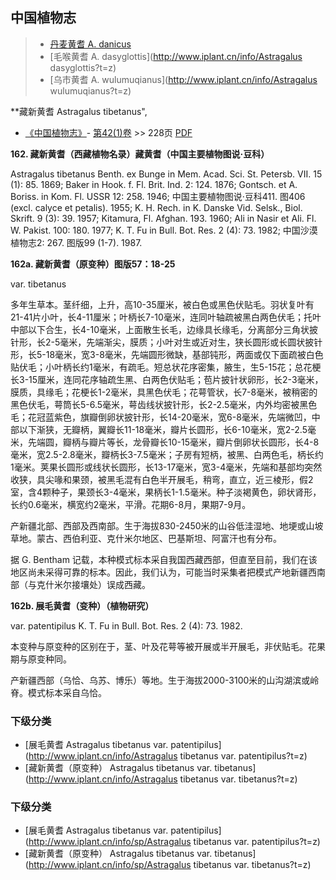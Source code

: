 
## 中国植物志

> * [丹麦黄耆  A.  danicus](Astragalus-danicus-丹麦黄耆.md)
> * [毛喉黄耆  A.  dasyglottis](http://www.iplant.cn/info/Astragalus dasyglottis?t=z)
> * [乌市黄耆  A.  wulumuqianus](http://www.iplant.cn/info/Astragalus wulumuqianus?t=z)

**藏新黄耆 Astragalus tibetanus",

* [《中国植物志》](http://www.iplant.cn/frps)- [第42(1)卷](http://www.iplant.cn/frps/vol/42(1)) >> 228页 [PDF](http://www.iplant.cn/frps/pdf/42(1)/228.pdf)

**162. 藏新黄耆（西藏植物名录）藏黄耆（中国主要植物图说·豆科）**

Astragalus tibetanus Benth. ex Bunge in Mem. Acad. Sci. St. Petersb. VII. 15 (1): 85. 1869; Baker in Hook. f. Fl. Brit. Ind. 2: 124. 1876; Gontsch. et A. Boriss. in Kom. Fl. USSR 12: 258. 1946; 中国主要植物图说·豆科411. 图406 (excl. calyce et petalis). 1955; K. H. Rech. in K. Danske Vid. Selsk., Biol. Skrift. 9 (3): 39. 1957; Kitamura, Fl. Afghan. 193. 1960; Ali in Nasir et Ali. Fl. W. Pakist. 100: 180. 1977; K. T. Fu in Bull. Bot. Res. 2 (4): 73. 1982; 中国沙漠植物志2: 267. 图版99 (1-7). 1987.

**162a. 藏新黄耆（原变种）图版57：18-25**

var. tibetanus

多年生草本。茎纤细，上升，高10-35厘米，被白色或黑色伏贴毛。羽状复叶有21-41片小叶，长4-11厘米；叶柄长7-10毫米，连同叶轴疏被黑白两色伏毛；托叶中部以下合生，长4-10毫米，上面散生长毛，边缘具长缘毛，分离部分三角状披针形，长2-5毫米，先端渐尖，膜质；小叶对生或近对生，狭长圆形或长圆状披针形，长5-18毫米，宽3-8毫米，先端圆形微缺，基部钝形，两面或仅下面疏被白色贴伏毛；小叶柄长约1毫米，有疏毛。短总状花序密集，腋生，生5-15花；总花梗长3-15厘米，连同花序轴疏生黑、白两色伏贴毛；苞片披针状卵形，长2-3毫米，膜质，具缘毛；花梗长1-2毫米，具黑色伏毛；花萼管状，长7-8毫米，被稍密的黑色伏毛，萼筒长5-6.5毫米，萼齿线状披针形，长2-2.5毫米，内外均密被黑色毛；花冠蓝紫色，旗瓣倒卵状披针形，长14-20毫米，宽6-8毫米，先端微凹，中部以下渐狭，无瓣柄，翼瓣长11-18毫米，瓣片长圆形，长6-10毫米，宽2-2.5毫米，先端圆，瓣柄与瓣片等长，龙骨瓣长10-15毫米，瓣片倒卵状长圆形，长4-8毫米，宽2.5-2.8毫米，瓣柄长3-7.5毫米；子房有短柄，被黑、白两色毛，柄长约1毫米。荚果长圆形或线状长圆形，长13-17毫米，宽3-4毫米，先端和基部均突然收狭，具尖喙和果颈，被黑毛混有白色半开展毛，稍弯，直立，近三棱形，假2室，含4颗种子，果颈长3-4毫米，果柄长1-1.5毫米。种子淡褐黄色，卵状肾形，长约0.6毫米，横宽约2毫米，平滑。花期6-8月，果期7-9月。

产新疆北部、西部及西南部。生于海拔830-2450米的山谷低洼湿地、地埂或山坡草地。蒙古、西伯利亚、克什米尔地区、巴基斯坦、阿富汗也有分布。

据 G. Bentham 记载，本种模式标本采自我国西藏西部，但直至目前，我们在该地区尚未采得可靠的标本。因此，我们认为，可能当时采集者把模式产地新疆西南部（与克什米尔接壤处）误成西藏。

**162b. 展毛黄耆（变种）（植物研究）**

var. patentipilus K. T. Fu in Bull. Bot. Res. 2 (4): 73. 1982.

本变种与原变种的区别在于，茎、叶及花萼等被开展或半开展毛，非伏贴毛。花果期与原变种同。

产新疆西部（乌恰、乌苏、博乐）等地。生于海拔2000-3100米的山沟湖滨或岭脊。模式标本采自乌恰。

### 下级分类
* [展毛黄耆  Astragalus tibetanus var. patentipilus](http://www.iplant.cn/info/Astragalus tibetanus var. patentipilus?t=z)
* [藏新黄耆（原变种）  Astragalus tibetanus var. tibetanus](http://www.iplant.cn/info/Astragalus tibetanus var. tibetanus?t=z)

### 下级分类
* [展毛黄耆  Astragalus tibetanus var. patentipilus](http://www.iplant.cn/info/sp/Astragalus tibetanus var. patentipilus?t=z)
* [藏新黄耆（原变种）  Astragalus tibetanus var. tibetanus](http://www.iplant.cn/info/sp/Astragalus tibetanus var. tibetanus?t=z)
